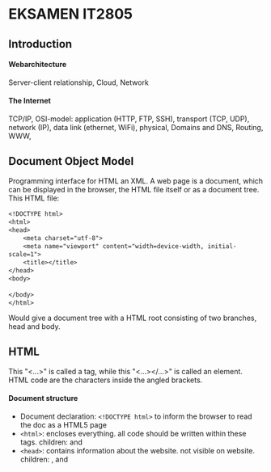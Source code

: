 # EKSAMEN IT2805

## Introduction
#### Webarchitecture

Server-client relationship, Cloud, Network

#### The Internet
TCP/IP, OSI-model: application (HTTP, FTP, SSH), transport (TCP, UDP), network (IP), data link (ethernet, WiFi), physical, Domains and DNS, Routing, WWW,

## Document Object Model
Programming interface for HTML an XML. A web page is a document, which can be displayed in the browser, the HTML file itself or as a document tree. This HTML file:
```
<!DOCTYPE html>
<html>
<head>
	<meta charset="utf-8">
	<meta name="viewport" content="width=device-width, initial-scale=1">
	<title></title>
</head>
<body>

</body>
</html>
```
Would give a document tree with a HTML root consisting of two branches, head and body.

## HTML
This "<...>" is called a tag, while this "<...></...>" is called an element. HTML code are the characters inside the angled brackets.

#### Document structure
- Document declaration: ```<!DOCTYPE html>``` to inform the browser to read the doc as a HTML5 page
- ```<html>```: encloses everything. all code should be written within these tags. children: <head> and <body>
- ```<head>```: contains information about the website. not visible on website. children: <link>, <meta> and <title> 
- ```<body>```: everything inside browser window. child elements are often eiter *inline* or *block* elements, depending on ```display```. 
- 	*block*: start on a new line and takes up the full width available, e.g. ```<div>```, ```<h1 - h6>```, ```<p>```, ```<form>```
- 	*inline*: does not start on a new line and takes up as much width as necessary, e.g. ```<span>```, ```<a>```, ```<img>```

#### Attributes 
- Provides additional information about the content of an element, e.g. ```<p lang="no">Et element med norsk tekst</p>```
- Helps browsers render elements correctly

#### Text
- Headings: ranges from h1 - h6, where h1 are the most important and biggest and h6 is the least important and smallest. convention: one h1 pr page, otherwise h2. not lower level headings to decrease size, but CSS font-size.
- Paragraphs: block of text. block element
- Special markup: boldline (```<b>```), italic (```<i>```), superscript and subscriptline breaks (```<sup/sub>```), white space collapsing, line breaks (```<br>```).

#### Lists
- ordered: ```<ol>```
- unordered: ```ul>```
- use ```<li>```-elements inside. can have lists within lists.

#### Links:
- ```<a href=""></a>```: everything inside the tags are clickable. href --> URL.
- Absolute URLs: other site
- Relative URLs: within our site
- Specific part of page ```href="#...```--> ```id="..."```
- New tab: ```target="_blank"```
- E-mail links: ```<a href="mailto:example@email.com">E-mail example</a>```

#### Images
- ```<img src="" alt="text if img fails to load" title="" heigth=px width=px >```
- good practice to specify size
- inline element
- when using img: right format (JPG, GIF, PNG), right size, measure in px
- formats: lossless - smaller but quality still OK, lossy - smaller and quality bad
- JPG (Joint Photographic Experts Group): lossy format, best for pictures
- PNG (Portable Network Graphics): lossless, best for logos and graphics, can alter transparency
- GIF (Graphic Interchange Format): limited of colors, bad for photos with high resolution. good for animations, bad for everything else.
- SVG (Scalable Vector Graphics): vector format, can scal indefinitely without loosing quality. good for logos, graphics and animations, bad for everything else.

#### Video (same concept with audio)
```
<video src="" controls (gives user access to video controls)>
	<p> Your browser doesn't support HTML5 video.</p>
</video>
<video controls>
	<source src="...mp4" type="video/mp4">
	<source src="...ogg" type="video/ogg">
	<p> Your browser doesn't support HTML5 video.</p>
</video>
```
other attributes: ```autoplay```, ```height```, ```width```, ```loop```, ```muted```, ```poster```


#### Table
```
<table>                                                  <table>
	<tr>                                                     <tr>
		<th>First name</th>					<th scope="row">First name</th>
		<th>Last name</th>		 			<td>Admin</th>
		<th>Age</th>					 </tr>
	</tr>							 <tr>
	<tr>								<th scope="row">Last name</th>
		<td>Admin</td>                                          <td>Johansen</td>
		<td>Johansen</td>                                </tr>
		<td>69</td>                                      <tr>
	</tr>                                                           <th scope="row">Age</th>
</table>                                                                <td>69</td>
								 </tr>
							</table> 
```

#### Forms and validation
- ```<form action="URL for data to be sent" method="GET/POST"></form>```
- ```<fieldset>```: grouping elements with same purpose
- ```<legend>```,
- ```<label for="id">``` (describing what the content for the form element should be),
- ```<input id="id" name="id" type="text/email/password/checkbox/radio/file/date/number/tel/textarea accept="e.g. '.jpg, .png, .wav' or 'image/*'" value="" tabindex="" placeholder="" step="" min="" max="" maxlength="" pattern="RegEx" autofocus autocomplete checked (default) multiple required>```
- ```<select>```
- ```<output>``` (calculates with the given inputs) and

Validate by using correct ```type```s . Use CSS and pseudo-classes to enlighten to user. 

#### Semantic elements
- Header: ```<header>```
- Footer: ```<footer>```
- Section: ```<section>```
- Article: ```<article>```
- Nav: ```<nav>```, used in header
- Input: ```<input>```, button, file, password, submit
- Output: ```<output>```
- Figure: ```<figure><img><figcaption></figcaption></figure>```
- Strong: ```<strong>```
- Em: ```<em>```
- Quotes: ```<blockquote/q cite="">```
- Address: ```<address><a href=""></a></address>```, can be used with article to adress author


#### Site structure
- URL: used to link to another document or resource. follows a protocol. "http://" --> protocol, "www.example.com" --> domain
- GET: request data, not manipulate data on server side, cached, browser history, can be hacked, length restrictions
- POST: submit data, update data on server side, separate message (not in URL), never cached, not browser history, no max length
- Site map --> Storyboard


## CSS
Think of each element as a box

#### Cascade
Order of precence: 
- The last rule
- Specifity (inline, IDs, classes and pseudo-classes, elements and pseudo-elements)
- Important
- Level of styles: inline style (in tag), embedded styles (inside ```<style>```-element [in head]), external style sheet, user specified styles and browser default.
  
  Inline style highest precedence --> browser default lowest precedence

#### Other things to remember
- Inheritance: if said in the parent element, all children will follow unless other is specified.
- Selectors: ```#id```, ```.class```, ```element```, ```*```, ```li  > a``` (all links inside list), ```p a``` (any link inside a paragraph), ```h1+p``` (first paragraph after h1), ```h1~p``` (all paragraphs after h1)
- Color: can be specified using hex codes (```#XXXXXX```), color names (```red```) or RGB values (```rgb[a](x, y, z, [opacity])```)
- Margin: space between border and neighbours
- Padding: space between content and border
- Centering elements: ```margin-left:auto``` and ```margin-right:auto```
- Border: ```border-style```(e.g. none, hidden, dotted, dashed, solid, double), ```border-color``` and ```border-width```

#### Text
- typeface: serif (e.g. times new roman), sans-serif (e.g. arial), monospace (e.g. courier)
- weight: light, medium, regular, bold and black
- style: normal, *italic*, or **oblique**
```
.task1:hover OR a:first-child:hover{color: green; font-size: 22px;} // Spesific link
i:first-of-type{background-color: yellow;} // First italics
a::before{content: url(smiley.gif)} // Smiley before link
div:last-child p OR a[href$=".php"]{background: yellow} // Background of link with php extension
a:active{border: 1px solid black} // All active links
```
#### Pseudo-classes 
<img src="pseudo-classes.png" width="600"/>

#### Styling lists
- ```<ul>: list-style-type: none, disc, circle, square, url()```
- ```<ol>: list-style-type: decimal, decimal-leading-zero, lower-alpha, upper-alpha, lower-romar, upper-roman, u```
- ```list-style-position: outside, inside```

#### Properties
- ```display```: inline, block, inline-block (flow like inline, keeping other block-level features), none ("removes" element)
- ```visibility```: hidden (makes element invisible), visible (default visible), collapse (table thing), initial (default), inherit (what parent has)
- ```position```: static (follows html code), relative (same as static, but can move element relative to where it originally was [top, left, right, bottom]), fixed (places relative to the viewport, always visible), absolute ("removes" element from document flow, everything else renders as if there is no element there. can be placed as relative to next parent element with a position property), sticky (relative until it reaches the top, e.g. navbar)
- ```overflow```: visible (default/"overwrites"), hidden (clipped), scroll (scrollbar), auto (depends on user agent), clip

#### Responsive web design

```
@media all/screen/print (expression) and/not/only (expression){
	element {
		proptery: value;
	}
}
```
-```<expression>```: width, height, device-width, device-height, orientation, aspect-ratio, device-aspect-ratio, color, color-index, monochrome, resolution, scan, grid





## JavaScript
- Data types: string, number, boolean
- Aritmetics: addition (+), subtraction (-), multiplication (*), division (/), modulo (%)
- Log ops: ```<```, ```<=```, ```>```, ```>=```, ```==```, ```===```, ```!=```, ```!==```, ```&&```, ```||```, ```!```
- Variables: ```var``` (function-scoped and allows re-declaration), ```let``` (block-scoped), ```const``` (block-scoped and doesn't allow re-delaration)
- Conditions and loops: ```if```, ```while```, ```for```, ```break```, ```continue```
- Objects:
  ```
	const movie = {
		title: "Bruno",
		director: "Larry Charles",
		releaseDate: 2009
  	}

  	console.log(movie.title/movie["title"]) // logs title to console 
  	movie.genre = "documentary" // creates new property
  ```
- Functions:
  ```
  	var lolz = function() {
		return "loser"
  	}
  
  	function lolz() {
		return "loser"
  	}

  	console.log(lolz())
  ```
  

#### JSON
```
	JSON.stringify(movie) -> "{title: "Bruno", director: "Larry Charles", releaseDate: 2009, genre: "documentary"}"
	const movieJSON = JSON.stringify(movie)
 	console.log(JSON.parse(movieJSON).title) 
```

#### Arrays
- ```.filter(item => item === criteria)```: removes everything that doesn't fulfill a given criteria
- ```.map(item => item.transformation())```: makes it possible to transform elements
- ```.some(item => item condition)```: returns whether the condition is true or not for some of the elements
- ```.every(item => item condition)```: returns whether the condition is true or not for every element
- ```.forEach(item => item action)```: do something with each of the elements

#### Time
- Timeout: ```setTimeout(() => {alarm(), 60000})```
- Interval: ```setInterval(() => {alarm(), 60000})```

## DOM
#### Selecting
```const item = document.selector(...)```
Selectors:
- ```.querySelector('...')```: selects first with given input
- ```.querySelectorAll('...')```: selects all with given input
- ```.getElementById('id')```: selects element with specified id
- ```.getElementByClassName('classname')```: selects element with specified classname
- ```.getElementByName('name')```: selects element with name
- ```.getElementByTagName('tag')```: selects element with specified tag name

#### Modifying
```const item = document.selector(...)```

```item[].innerText = "...";```


#### Adding
```const parentItem = document.selector(...)```

```const item = document.createElement(...)```

```item.innerText = ""```

```parentItem.appendChild(item)```


#### Removing
```const parentItem = document.selector(...)```

```const item = parentItem.firstChild```

```parentItem.removeChild(item)```

#### Events
```const item = document.selector(...)```

```item.addEventLister('event', (event) => {do this})```

Eventlisteners:
<div>
	<img src="events1.png" width="305"/>
	<img src="events2.png" width="305"/>
	<img src="events3.png" width="325"/>
</div>


## Example tasks
```
<html>
<head>
    <style>
        #correct{display: none;}
        #incorrect{display: none;}
    </style>
</head>
<body>
    Email: <input type="text" id = "mail"> </input> <br>
    <img src="correct.png" id="correct">
    <img src="incorrect.png" id="incorrect">
    <script>
        let email = document.getElementById("mail")
        mail.addEventListener('mouseover', changeColor)
        mail.addEventListener('focus', changeColor)
        function changeColor(){
            email.style.backgroundColor = 'yellow'
        }
        mail.addEventListener('blur',validate)
        function validate(){
            if (checkCharacters() && checkBeforeAndAfter() && checkAfter()){
                document.getElementById('correct').style.display = 'inline'
                document.getElementById('incorrect').style.display = 'none'
            } else {
                document.getElementById('correct').style.display = 'none'
                document.getElementById('incorrect').style.display = 'inline'
            }
        }
        function checkCharacters(){
            let mail = email.value
            if (mail.includes(".") && mail.includes("@") ){
                return true
            } else {
                return false
            }
        }
        function checkBeforeAndAfter(){
            let mail = email.value
            let splitMail = mail.split("@")
            if(splitMail[0].length > 1 && splitMail[1].length > 1) {
                return true
            } else {
                return false
            }
        }
        function checkAfter(){
            let mail = email.value
            let splitMail = mail.split(".")
            if(splitMail[1].length > 1) {
                return true
            } else {
                return false
            }
        }
        mail.addEventListener('keyup', changeCase)
        function changeCase(){
            email.value=email.value.toUpperCase()
        }
    </script>
</body>
```
```
<body>
        <form class="form">
            <div>
                <label>First Name:</label>
                <input id="firstName" type="text">
            </div>
            <div>
                <label>Last Name:</label>
                <input id="lastName" type="text">
            </div>
            <div>
                <label>Password:</label>
                <input id="password" type="password">
            </div>
            <div>
                <label>Date of birth:</label>
                <input id="birthdate" type="date">
            </div>
            <button onclick="validate()" style="width: fit-content">Submit</button>
        </form>
    </div>
    <script>
        let firstName = document.getElementById("firstName");
        let lastName = document.getElementById("lastName");
        let password = document.getElementById("password");
        let birthdate = document.getElementById("birthdate");
        function validateName(){
            for (let i = 0; i < firstName.value.length; i++) {
                if (/[0-9]/.test(firstName.value[i])){
                    alert("First name cannot contain any numbers")
                    return false;
                }
            }
            for (let j = 0; j < lastName.value.length; j++) {
                if (/[0-9]/.test(lastName.value[j])){
                    alert("Last name cannot contain any numbers");
                    return false;
                }
            }
            return true;
        };
        function validatePassword(){
            let capitalLetter = 0;
            let specialSign = 0;
            let number = 0;
            for (let i = 0; i < password.value.length; i++) {
                if(/[0-9]/.test(password.value[i])){
                    number++;
                }
                else if (/[A-Z]/.test(password.value[i])) {
                    capitalLetter++;
                }
                else if (/[!@#$%^&*()_+\-=[\]{};':"\\,.<>\/?]/.test(password.value[i])) {
                    specialSign++;
                }
            }
            if (specialSign > 0 && number > 0 && capitalLetter > 0){
                return true
            }
            else{
                alert("Your password is not strong enough")
                return false
            }
        }
        function validateBirthday(){
            let today = new Date(); 
            let birthDate = new Date(birthdate.value);
            let yearToday = today.getFullYear();
            let yearBorn = birthDate.getFullYear();
            age = yearToday - yearBorn
            if (age < 18){
                alert("You need to be 18 years old.")
                return false
            }
            else{
                return true
            }
        }
        function validate(){
            if (validateBirthday() && validateName() && validatePassword()){
                return true;
            }
            else{
                return false;
            }
        }
        </script>
    </body>
</html>
```


